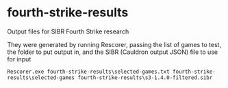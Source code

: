 # fourth-strike-results

Output files for SIBR Fourth Strike research

They were generated by running Rescorer, passing the list of games to test, the folder to put output in, and the SIBR (Cauldron output JSON) file to use for input

    Rescorer.exe fourth-strike-results\selected-games.txt fourth-strike-results\selected-games fourth-strike-results\s3-1.4.0-filtered.sibr
